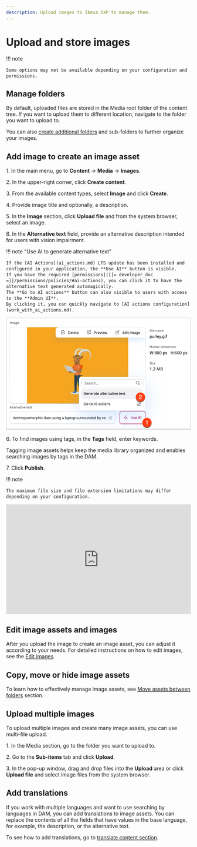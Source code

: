 ```yaml
---
description: Upload images to Ibexa DXP to manage them.
---
```


# Upload and store images

!!! note

    Some options may not be available depending on your configuration and permissions.

## Manage folders

By default, uploaded files are stored in the Media root folder of the content tree.
If you want to upload them to different location, navigate to the folder you want to upload to.

You can also [create additional folders](content_tree.md#add-folders) and sub-folders to further organize your images.

## Add image to create an image asset

1\. In the main menu, go to **Content** -> **Media** -> **Images**.

2\. In the upper-right corner, click **Create content**.

3\. From the available content types, select **Image** and click **Create**.

4\. Provide image title and optionally, a description.

5\. In the **Image** section, click **Upload file** and from the system browser, select an image.

6\. In the **Alternative text** field, provide an alternative description intended for users with vision impairment.

<a name="ai"/> </a>

!!! note "Use AI to generate alternative text"

    If the [AI Actions](ai_actions.md) LTS update has been installed and configured in your application, the **Use AI** button is visible.
    If you have the required [permissions]([[= developer_doc =]]/permissions/policies/#ai-actions), you can click it to have the alternative text generated automagically.
    The **Go to AI actions** button can also visible to users with access to the **Admin UI**.
    By clicking it, you can quickly navigate to [AI actions configuration](work_with_ai_actions.md).

![Generate alternative text](img/alt_text_use_ai.png)

6\. To find images using tags, in the **Tags** field, enter keywords.

Tagging image assets helps keep the media library organized and enables searching images by tags in the DAM.

7\. Click **Publish**.

!!! note

    The maximum file size and file extension limitations may differ depending on your configuration.

<!--ARCADE EMBED START--><div style="position: relative; padding-bottom: calc(51.27314814814815% + 41px); height: 0; width: 100%;"><iframe src="https://demo.arcade.software/LpqBrmNLohIUwtMIl02M?embed&embed_mobile=tab&embed_desktop=inline&show_copy_link=true" title="Add and edit image" frameborder="0" loading="lazy" webkitallowfullscreen mozallowfullscreen allowfullscreen allow="clipboard-write" style="position: absolute; top: 0; left: 0; width: 100%; height: 100%; color-scheme: light;" ></iframe></div><!--ARCADE EMBED END-->

## Edit image assets and images

After you upload the image to create an image asset, you can adjust it according to your needs.
For detailed instructions on how to edit images, see the [Edit images](../image_management/edit_images.md).

## Copy, move or hide image assets

To learn how to effectively manage image assets, see [Move assets between folders](../content_management/content_organization/copy_move_hide_content.md)
section.

## Upload multiple images

To upload multiple images and create many image assets, you can use multi-file upload.

1\. In the Media section, go to the folder you want to upload to.

2\. Go to the **Sub-items** tab and click **Upload**.

3\. In the pop-up window, drag and drop files into the **Upload** area or click **Upload file** and select image files from the system browser.

## Add translations

If you work with multiple languages and want to use searching by languages in DAM, you can add translations to image assets.
You can replace the contents of all the fields that have values in the base language, for example, the description, or the alternative text.

To see how to add translations, go to [translate content section](../content_management/translate_content.md/#add-translations).